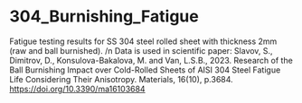 # 304_Burnishing_Fatigue

Fatigue testing results for SS 304 steel rolled sheet with thickness 2mm (raw and ball burnished). /n
Data is used in scientific paper: 
Slavov, S., Dimitrov, D., Konsulova-Bakalova, M. and Van, L.S.B., 2023. Research of the Ball Burnishing Impact over Cold-Rolled Sheets of AISI 304 Steel Fatigue Life Considering Their Anisotropy. Materials, 16(10), p.3684. https://doi.org/10.3390/ma16103684
